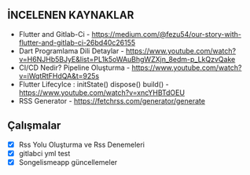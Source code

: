 ﻿## İNCELENEN KAYNAKLAR

- Flutter and Gitlab-Ci - https://medium.com/@fezu54/our-story-with-flutter-and-gitlab-ci-26bd40c26155
- Dart Programlama Dili Detaylar -  https://www.youtube.com/watch?v=H6NJHb5BJyE&list=PL1k5oWAuBhgWZXjn_8edm-p_LkQzvQake
- CI/CD Nedir? Pipeline Oluşturma - https://www.youtube.com/watch?v=iWqtRtFHdQA&t=925s
- Flutter Lifecylce : initState() dispose() build() - https://www.youtube.com/watch?v=xncYHBTdOEU
- RSS Generator - https://fetchrss.com/generator/generate



## Çalışmalar

 - [x] Rss Yolu Oluşturma ve Rss Denemeleri
 - [x] gitlabci yml test 
 - [x] Songelismeapp güncellemeler
